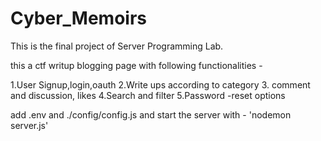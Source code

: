 # Cyber_Memoirs
 This is the final project of Server Programming Lab.

this a ctf writup blogging page with following functionalities -

1.User Signup,login,oauth
2.Write ups according to category
3. comment and discussion, likes
4.Search and filter 
5.Password -reset options

add .env and ./config/config.js and start the server with - 'nodemon server.js'
